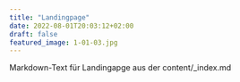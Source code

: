 ```yaml
---
title: "Landingpage"
date: 2022-08-01T20:03:12+02:00
draft: false
featured_image: 1-01-03.jpg
---
```


Markdown-Text für Landingapge aus der content/_index.md


